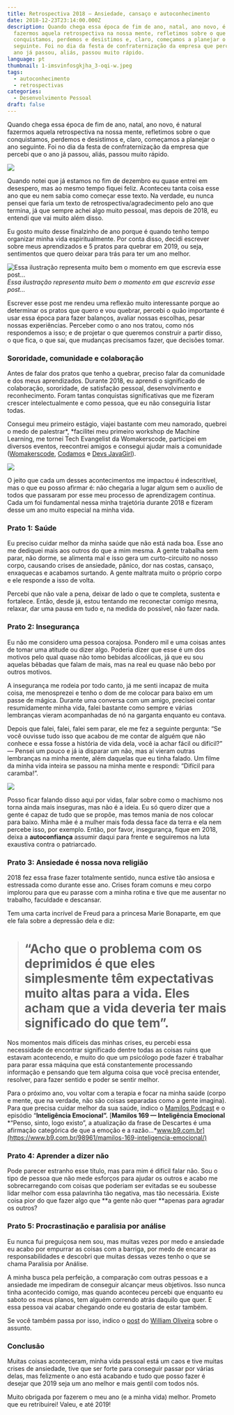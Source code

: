 ```yaml
---
title: Retrospectiva 2018 — Ansiedade, cansaço e autoconhecimento
date: 2018-12-23T23:14:00.000Z
description: Quando chega essa época de fim de ano, natal, ano novo, é natural
  fazermos aquela retrospectiva na nossa mente, refletimos sobre o que
  conquistamos, perdemos e desistimos e, claro, começamos a planejar o ano
  seguinte. Foi no dia da festa de confraternização da empresa que percebi que o
  ano já passou, aliás, passou muito rápido.
language: pt
thumbnail: 1-imsvinfosgkjha_3-oqi-w.jpeg
tags:
  - autoconhecimento
  - retrospectivas
categories:
  - Desenvolvimento Pessoal
draft: false
---
```

Quando chega essa época de fim de ano, natal, ano novo, é natural fazermos aquela retrospectiva na nossa mente, refletimos sobre o que conquistamos, perdemos e desistimos e, claro, começamos a planejar o ano seguinte. Foi no dia da festa de confraternização da empresa que percebi que o ano já passou, aliás, passou muito rápido.

![](https://cdn-images-1.medium.com/max/3840/1*iMsvinfOSGkJha_3-OQi-w.jpeg)

Quando notei que já estamos no fim de dezembro eu quase entrei em desespero, mas ao mesmo tempo fiquei feliz. Aconteceu tanta coisa esse ano que eu nem sabia como começar esse texto. Na verdade, eu nunca pensei que faria um texto de retrospectiva/agradecimento pelo ano que termina, já que sempre achei algo muito pessoal, mas depois de 2018, eu entendi que vai muito além disso.

Eu gosto muito desse finalzinho de ano porque é quando tenho tempo organizar minha vida espiritualmente. Por conta disso, decidi escrever sobre meus aprendizados e 5 pratos para quebrar em 2019, ou seja, sentimentos que quero deixar para trás para ter um ano melhor.

![Essa ilustração representa muito bem o momento em que escrevia esse post…](https://cdn-images-1.medium.com/max/2000/0*JuPIWzxuLMkWjfru.png)*Essa ilustração representa muito bem o momento em que escrevia esse post…*

Escrever esse post me rendeu uma reflexão muito interessante porque ao determinar os pratos que quero e vou quebrar, percebi o quão importante é usar essa época para fazer balanços, avaliar nossas escolhas, pesar nossas experiências. Perceber como o ano nos tratou, como nós respondemos a isso; e de projetar o que queremos construir a partir disso, o que fica, o que sai, que mudanças precisamos fazer, que decisões tomar.

### Sororidade, comunidade e colaboração

Antes de falar dos pratos que tenho a quebrar, preciso falar da comunidade e dos meus aprendizados. Durante 2018, eu aprendi o significado de colaboração, sororidade, de satisfação pessoal, desenvolvimento e reconhecimento. Foram tantas conquistas significativas que me fizeram crescer intelectualmente e como pessoa, que eu não conseguiria listar todas.

Consegui meu primeiro estágio, viajei bastante com meu namorado, quebrei o medo de palestrar*, *facilitei meu primeiro workshop de Machine Learning, me tornei Tech Evangelist da Womakerscode, participei em diversos eventos, reecontrei amigos e consegui ajudar mais a comunidade ([Womakerscode](undefined), [Codamos](https://twitter.com/CodamosClub) e [Devs JavaGirl](undefined)).

![](https://cdn-images-1.medium.com/max/3714/1*pzNlUo0b9L1LwF4tuACnXg.png)

O jeito que cada um desses acontecimentos me impactou é indescritível, mas o que eu posso afirmar é: não chegaria a lugar algum sem o auxílio de todos que passaram por esse meu processo de aprendizagem contínua. Cada um foi fundamental nessa minha trajetória durante 2018 e fizeram desse um ano muito especial na minha vida.

### Prato 1: Saúde

Eu preciso cuidar melhor da minha saúde que não está nada boa. Esse ano me dediquei mais aos outros do que a mim mesma. A gente trabalha sem parar, não dorme, se alimenta mal e isso gera um curto-circuito no nosso corpo, causando crises de ansiedade, pânico, dor nas costas, cansaço, enxaquecas e acabamos surtando. A gente maltrata muito o próprio corpo e ele responde a isso de volta.

Percebi que não vale a pena, deixar de lado o que te completa, sustenta e fortalece. Então, desde já, estou tentando me reconectar comigo mesma, relaxar, dar uma pausa em tudo e, na medida do possível, não fazer nada.

### Prato 2: Insegurança

Eu não me considero uma pessoa corajosa. Pondero mil e uma coisas antes de tomar uma atitude ou dizer algo. Poderia dizer que esse é um dos motivos pelo qual quase não tomo bebidas alcoólicas, já que eu sou aquelas bêbadas que falam de mais, mas na real eu quase não bebo por outros motivos.

A insegurança me rodeia por todo canto, já me senti incapaz de muita coisa, me menosprezei e tenho o dom de me colocar para baixo em um passe de mágica. Durante uma conversa com um amigo, precisei contar resumidamente minha vida, falei bastante como sempre e várias lembranças vieram acompanhadas de nó na garganta enquanto eu contava.

Depois que falei, falei, falei sem parar, ele me fez a seguinte pergunta: “Se você ouvisse tudo isso que acabou de me contar de alguém que não conhece e essa fosse a história de vida dela, você ia achar fácil ou difícil?” — Pensei um pouco e já ia disparar um não, mas aí vieram outras lembranças na minha mente, além daquelas que eu tinha falado. Um filme da minha vida inteira se passou na minha mente e respondi: “Difícil para caramba!”.

![](https://cdn-images-1.medium.com/max/NaN/0*goFEctoRR9K37lgK.)

Posso ficar falando disso aqui por vidas, falar sobre como o machismo nos torna ainda mais inseguras, mas não é a ideia. Eu só quero dizer que a gente é capaz de tudo que se propõe, mas temos mania de nos colocar para baixo. Minha mãe é a mulher mais foda dessa face da terra e ela nem percebe isso, por exemplo. Então, por favor, insegurança, fique em 2018, deixa a **autoconfiança** assumir daqui para frente e seguiremos na luta exaustiva contra o patriarcado.

### Prato 3: Ansiedade é nossa nova religião

2018 fez essa frase fazer totalmente sentido, nunca estive tão ansiosa e estressada como durante esse ano. Crises foram comuns e meu corpo implorou para que eu parasse com a minha rotina e tive que me ausentar no trabalho, faculdade e descansar.

Tem uma carta incrível de Freud para a princesa Marie Bonaparte, em que ele fala sobre a depressão dela e diz:
> # “Acho que o problema com os deprimidos é que eles simplesmente têm expectativas muito altas para a vida. Eles acham que a vida deveria ter mais significado do que tem”.

Nos momentos mais difíceis das minhas crises, eu percebi essa necessidade de encontrar significado dentre todas as coisas ruins que estavam acontecendo, e muito do que um psicólogo pode fazer é trabalhar para parar essa máquina que está constantemente processando informação e pensando que tem alguma coisa que você precisa entender, resolver, para fazer sentido e poder se sentir melhor.

Para o próximo ano, vou voltar com a terapia e focar na minha saúde (corpo e mente, que na verdade, não são coisas separadas como a gente imagina). Para que precisa cuidar melhor da sua saúde, indico o [Mamilos Podcast](undefined) e o episódio “**Inteligência Emocional”.**
[**Mamilos 169 — Inteligência Emocional**
*“Penso, sinto, logo existo”, a atualização da frase de Descartes é uma afirmação categórica de que a emoção e a razão…*www.b9.com.br](https://www.b9.com.br/98961/mamilos-169-inteligencia-emocional/)

### Prato 4: Aprender a dizer não

Pode parecer estranho esse título, mas para mim é difícil falar não. Sou o tipo de pessoa que não mede esforços para ajudar os outros e acabo me sobrecarregando com coisas que poderiam ser evitadas se eu soubesse lidar melhor com essa palavrinha tão negativa, mas tão necessária. Existe coisa pior do que fazer algo que **a gente não quer **apenas para agradar os outros?

### Prato 5: Procrastinação e paralisia por análise

Eu nunca fui preguiçosa nem sou, mas muitas vezes por medo e ansiedade eu acabo por empurrar as coisas com a barriga, por medo de encarar as responsabilidades e descobri que muitas dessas vezes tenho o que se chama Paralisia por Análise.

A minha busca pela perfeição, a comparação com outras pessoas e a ansiedade me impediram de conseguir alcançar meus objetivos. Isso nunca tinha acontecido comigo, mas quando aconteceu percebi que enquanto eu saboto os meus planos, tem alguém correndo atrás daquilo que quer. E essa pessoa vai acabar chegando onde eu gostaria de estar também.

Se você também passa por isso, indico o [post](https://woliveiras.com.br/posts/pare-de-procurar-conte%C3%BAdo-e-comece-a-praticar-voc%C3%AA-pode-estar-bloqueado-pela-paralisia-por-an%C3%A1lise/) do [William Oliveira](undefined) sobre o assunto.

### Conclusão

Muitas coisas aconteceram, minha vida pessoal está um caos e tive muitas crises de ansiedade, tive que ser forte para conseguir passar por várias delas, mas felizmente o ano está acabando e tudo que posso fazer é desejar que 2019 seja um ano melhor e mais gentil com todos nós.

Muito obrigada por fazerem o meu ano (e a minha vida) melhor. Prometo que eu retribuirei! Valeu, e até 2019! 